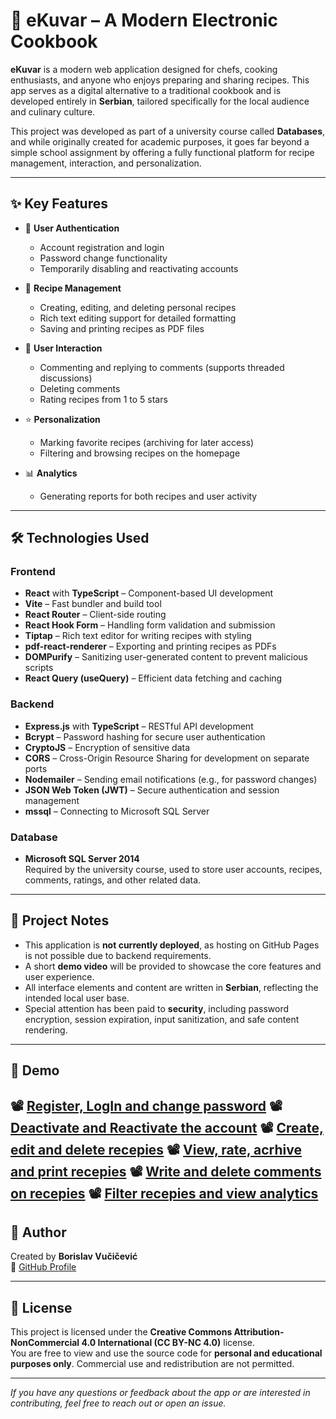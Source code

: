 # 🍲 eKuvar – A Modern Electronic Cookbook

**eKuvar** is a modern web application designed for chefs, cooking enthusiasts, and anyone who enjoys preparing and sharing recipes. This app serves as a digital alternative to a traditional cookbook and is developed entirely in **Serbian**, tailored specifically for the local audience and culinary culture.

This project was developed as part of a university course called **Databases**, and while originally created for academic purposes, it goes far beyond a simple school assignment by offering a fully functional platform for recipe management, interaction, and personalization.

---

## ✨ Key Features

- 🔐 **User Authentication**
  - Account registration and login
  - Password change functionality
  - Temporarily disabling and reactivating accounts

- 📖 **Recipe Management**
  - Creating, editing, and deleting personal recipes
  - Rich text editing support for detailed formatting
  - Saving and printing recipes as PDF files

- 💬 **User Interaction**
  - Commenting and replying to comments (supports threaded discussions)
  - Deleting comments
  - Rating recipes from 1 to 5 stars

- ⭐ **Personalization**
  - Marking favorite recipes (archiving for later access)
  - Filtering and browsing recipes on the homepage

- 📊 **Analytics**
  - Generating reports for both recipes and user activity

---

## 🛠️ Technologies Used

### Frontend

- **React** with **TypeScript** – Component-based UI development
- **Vite** – Fast bundler and build tool
- **React Router** – Client-side routing
- **React Hook Form** – Handling form validation and submission
- **Tiptap** – Rich text editor for writing recipes with styling
- **pdf-react-renderer** – Exporting and printing recipes as PDFs
- **DOMPurify** – Sanitizing user-generated content to prevent malicious scripts
- **React Query (useQuery)** – Efficient data fetching and caching

### Backend

- **Express.js** with **TypeScript** – RESTful API development
- **Bcrypt** – Password hashing for secure user authentication
- **CryptoJS** – Encryption of sensitive data
- **CORS** – Cross-Origin Resource Sharing for development on separate ports
- **Nodemailer** – Sending email notifications (e.g., for password changes)
- **JSON Web Token (JWT)** – Secure authentication and session management
- **mssql** – Connecting to Microsoft SQL Server

### Database

- **Microsoft SQL Server 2014**  
  Required by the university course, used to store user accounts, recipes, comments, ratings, and other related data.

---

## 📌 Project Notes

- This application is **not currently deployed**, as hosting on GitHub Pages is not possible due to backend requirements.
- A short **demo video** will be provided to showcase the core features and user experience.
- All interface elements and content are written in **Serbian**, reflecting the intended local user base.
- Special attention has been paid to **security**, including password encryption, session expiration, input sanitization, and safe content rendering.

---

## 🎥 Demo

📽️ [Register, LogIn and change password](https://drive.google.com/file/d/1-B6r468y_pKScmYmehlrzQhyfRqqye6X/view?usp=sharing)
📽️ [Deactivate and Reactivate the account](https://drive.google.com/file/d/1-9QH6DZQBS6vCVSBj2secvJfot9s4_oM/view?usp=sharing)
📽️ [Create, edit and delete recepies](https://drive.google.com/file/d/1m5rOnxYJdn7wd1-5-EnxmXORMdQJxINT/view?usp=sharing)
📽️ [View, rate, acrhive and print recepies](https://drive.google.com/file/d/1-4oFs9FTlJNb7tvyD88aD8EgdT1zRn0c/view?usp=sharing)
📽️ [Write and delete comments on recepies](https://drive.google.com/file/d/1-76oZe2o48MOFZlMJGApW8A7keIAjcJC/view?usp=sharing)
📽️ [Filter recepies and view analytics](https://drive.google.com/file/d/1-A0lYVfEGZYq86H6DgCMT1gnnWZHRKzo/view?usp=sharing)
---

## 👤 Author

Created by **Borislav Vučičević**  
🔗 [GitHub Profile](https://github.com/borislav-vucicevic-04)

---

## 📄 License

This project is licensed under the **Creative Commons Attribution-NonCommercial 4.0 International (CC BY-NC 4.0)** license.  
You are free to view and use the source code for **personal and educational purposes only**. Commercial use and redistribution are not permitted.

---

*If you have any questions or feedback about the app or are interested in contributing, feel free to reach out or open an issue.*
